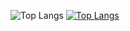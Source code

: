 ![Top Langs](https://github-readme-stats.vercel.app/api/top-langs/?username=mathvaillant&hide=javascript,css,scss,html&theme=tokyonight)  [![Top Langs](https://github-readme-stats.vercel.app/api?username=mathvaillant&theme=algolia&show_icons=true)](https://github.com/saifurrahman1193)
